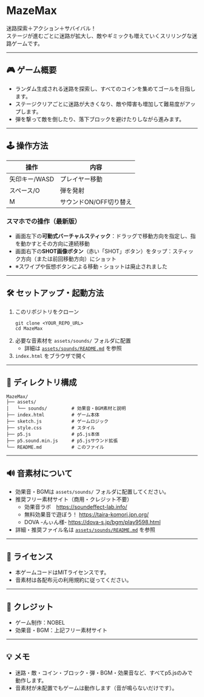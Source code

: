 # MazeMax

迷路探索＋アクション＋サバイバル！  
ステージが進むごとに迷路が拡大し、敵やギミックも増えていくスリリングな迷路ゲームです。

---

## 🎮 ゲーム概要

- ランダム生成される迷路を探索し、すべてのコインを集めてゴールを目指します。
- ステージクリアごとに迷路が大きくなり、敵や障害も増加して難易度がアップします。
- 弾を撃って敵を倒したり、落下ブロックを避けたりしながら進みます。

---

## 🕹️ 操作方法

| 操作         | 内容                         |
|--------------|------------------------------|
| 矢印キー/WASD | プレイヤー移動               |
| スペース/O   | 弾を発射                     |
| M            | サウンドON/OFF切り替え       |

### スマホでの操作（最新版）
- 画面左下の**可動式バーチャルスティック**：ドラッグで移動方向を指定し、指を動かすとその方向に連続移動
- 画面右下の**SHOT画像ボタン**（赤い「SHOT」ボタン）をタップ：スティック方向（または前回移動方向）にショット
- ※スワイプや仮想ボタンによる移動・ショットは廃止されました

---

## 🛠️ セットアップ・起動方法

1. このリポジトリをクローン  
   ```
   git clone <YOUR_REPO_URL>
   cd MazeMax
   ```
2. 必要な音素材を `assets/sounds/` フォルダに配置  
   - 詳細は [`assets/sounds/README.md`](assets/sounds/README.md) を参照
3. `index.html` をブラウザで開く

---

## 📁 ディレクトリ構成

```
MazeMax/
├── assets/
│   └── sounds/         # 効果音・BGM素材と説明
├── index.html          # ゲーム本体
├── sketch.js           # ゲームロジック
├── style.css           # スタイル
├── p5.js               # p5.js本体
├── p5.sound.min.js     # p5.jsサウンド拡張
└── README.md           # このファイル
```

---

## 🔊 音素材について

- 効果音・BGMは `assets/sounds/` フォルダに配置してください。
- 推奨フリー素材サイト（商用・クレジット不要）  
  - 効果音ラボ　<https://soundeffect-lab.info/>
  - 無料効果音で遊ぼう！ <https://taira-komori.jpn.org/>
  - DOVA -んぃん様- <https://dova-s.jp/bgm/play9598.html>
- 詳細・推奨ファイル名は [`assets/sounds/README.md`](assets/sounds/README.md) を参照

---

## 📝 ライセンス

- 本ゲームコードはMITライセンスです。
- 音素材は各配布元の利用規約に従ってください。

---

## 👤 クレジット

- ゲーム制作：NOBEL
- 効果音・BGM：上記フリー素材サイト

---

## 💡 メモ

- 迷路・敵・コイン・ブロック・弾・BGM・効果音など、すべてp5.jsのみで動作します。
- 音素材が未配置でもゲームは動作します（音が鳴らないだけです）。